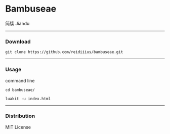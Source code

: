 # Bambuseae
简牍 Jiandu

---

### Download

    git clone https://github.com/reidiiius/bambuseae.git

---

### Usage
command line

    cd bambuseae/

    luakit -u index.html

---

### Distribution
MIT License

